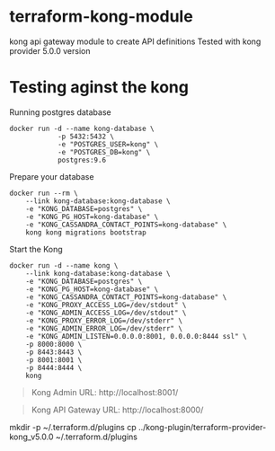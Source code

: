 # terraform-kong-module
kong api gateway module to create API definitions
Tested with kong provider 5.0.0 version


# Testing aginst the kong
Running  postgres database

    docker run -d --name kong-database \
                -p 5432:5432 \
                -e "POSTGRES_USER=kong" \
                -e "POSTGRES_DB=kong" \
                postgres:9.6

Prepare your database

    docker run --rm \
        --link kong-database:kong-database \
        -e "KONG_DATABASE=postgres" \
        -e "KONG_PG_HOST=kong-database" \
        -e "KONG_CASSANDRA_CONTACT_POINTS=kong-database" \
        kong kong migrations bootstrap

Start the Kong

    docker run -d --name kong \
        --link kong-database:kong-database \
        -e "KONG_DATABASE=postgres" \
        -e "KONG_PG_HOST=kong-database" \
        -e "KONG_CASSANDRA_CONTACT_POINTS=kong-database" \
        -e "KONG_PROXY_ACCESS_LOG=/dev/stdout" \
        -e "KONG_ADMIN_ACCESS_LOG=/dev/stdout" \
        -e "KONG_PROXY_ERROR_LOG=/dev/stderr" \
        -e "KONG_ADMIN_ERROR_LOG=/dev/stderr" \
        -e "KONG_ADMIN_LISTEN=0.0.0.0:8001, 0.0.0.0:8444 ssl" \
        -p 8000:8000 \
        -p 8443:8443 \
        -p 8001:8001 \
        -p 8444:8444 \
        kong


> Kong Admin URL: http://localhost:8001/

> Kong API Gateway URL: http://localhost:8000/


mkdir -p ~/.terraform.d/plugins
cp ../kong-plugin/terraform-provider-kong_v5.0.0 ~/.terraform.d/plugins
